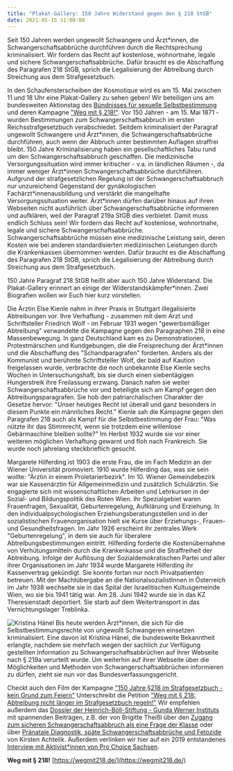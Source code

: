 ```yaml
---
title: "Plakat-Gallery: 150 Jahre Widerstand gegen den § 218 StGB"
date: 2021-05-15 11:00:00
---
```

Seit 150 Jahren werden ungewollt Schwangere und Ärzt\*innen, die Schwangerschaftsabbrüche durchführen durch die Rechtsprechung kriminalisiert. 
Wir fordern das Recht auf kostenlose, wohnortnahe, legale und sichere Schwangerschaftsabbrüche. Dafür braucht es die Abschaffung des Paragrafen 218 StGB, 
sprich die Legalisierung der Abtreibung durch Streichung aus dem Strafgesetzbuch.  

In den Schaufensterscheiben der Kosmotique wird es am 15. Mai zwischen 11 und 18 Uhr eine Plakat-Gallery zu sehen geben! Wir beteiligen uns am bundesweiten 
Aktionstag des [Bündnisses für sexuelle Selbstbestimmung](https://www.sexuelle-selbstbestimmung.de) und deren Kampagne ["Weg mit § 218!"](https://wegmit218.de/). 
Vor 150 Jahren - am 15. Mai 1871 - wurden Bestimmungen zum Schwangerschaftsabbruch im ersten Reichsstrafgesetzbuch verabschiedet. Seitdem kriminalisiert 
der Paragraf ungewollt Schwangere und Ärzt\*innen, die Schwangerschaftsabbrüche durchführen, auch wenn der Abbruch unter bestimmten Auflagen straffrei bleibt. 
150 Jahre Kriminalisierung haben ein gesellschaftliches Tabu rund um den Schwangerschaftsabbruch geschaffen. Die medizinische Versorgungssituation wird immer 
kritischer - v.a. in ländlichen Räumen -, da immer weniger Ärzt\*innen Schwangerschaftsabbrüche durchführen. Aufgrund der strafgesetzlichen Regelung ist der 
Schwangerschaftsabbruch nur unzureichend Gegenstand der gynäkologischen Fachärzt\*innenausbildung und verstärkt die mangelhafte Versorgungssituation weiter. 
Ärzt\*innen dürfen darüber hinaus auf ihren Webseiten nicht ausführlich über Schwangerschaftsabbrüche informieren und aufklären, weil der Paragraf 219a StGB 
dies verbietet. 
Damit muss endlich Schluss sein! Wir fordern das Recht auf kostenlose, wohnortnahe, legale und sichere Schwangerschaftsabbrüche. 
Schwangerschaftsabbrüche müssen eine medizinische Leistung sein, deren Kosten wie bei anderen standardisierten medizinischen Leistungen durch 
die Krankenkassen übernommen werden. Dafür braucht es die Abschaffung des Paragrafen 218 StGB, sprich die Legalisierung der Abtreibung durch Streichung aus 
dem Strafgesetzbuch.

150 Jahre Paragraf 218 StGB heißt aber auch 150 Jahre Widerstand. Die Plakat-Gallery erinnert an einige der Widerstandskämpfer\*innen. 
Zwei Biografien wollen wir Euch hier kurz vorstellen.

Die Ärztin Else Kienle nahm in ihrer Praxis in Stuttgart illegalisierte Abtreibungen vor. Ihre Verhaftung - zusammen mit dem Arzt und Schriftsteller Friedrich Wolf - 
im Februar 1931 wegen "gewerbsmäßiger Abtreibung" verwandelte die Kampagne gegen den Paragraphen 218 in eine Massenbewegung. In ganz Deutschland kam es zu 
Demonstrationen, Protestmärschen und Kundgebungen, die die Freisprechung der Ärzt\*innen und die Abschaffung des "Schandparagrafen" forderten. Anders als 
der Kommunist und berühmte Schriftsteller Wolf, der bald auf Kaution freigelassen wurde, verbrachte die noch unbekannte Else Kienle sechs Wochen in Untersuchungshaft, 
bis sie durch einen siebentägigen Hungerstreik ihre Freilassung erzwang. Danach nahm sie weiter Schwangerschaftsabbrüche vor und beteiligte sich am Kampf gegen den 
Abtreibungsparagrafen. Sie hob den patriarchalischen Charakter der Gesetze hervor: "Unser heutiges Recht ist überall und ganz besonders in diesem Punkte ein 
männliches Recht." Kienle sah die Kampagne gegen den Paragrafen 218 auch als Kampf für die Selbstbestimmung der Frau: "Was nützte ihr das Stimmrecht, wenn sie 
trotzdem eine willenlose Gebärmaschine bleiben sollte?" 
Im Herbst 1932 wurde sie vor einer weiteren möglichen Verhaftung gewarnt und floh nach Frankreich. Sie wurde noch jahrelang steckbrieflich gesucht. 

Margarete Hilferding ist 1903 die erste Frau, die im Fach Medizin an der Wiener Universität promoviert. 1910 wurde Hilferding das, was sie sein wollte: 
"Ärztin in einem Proletarierbezirk". Im 10. Wiener Gemeindebezirk war sie Kassenärztin für Allgemeinmedizin und zusätzlich Schulärztin. Sie engagierte sich 
mit wissenschaftlichen Arbeiten und Lehrkursen in der Sozial- und Bildungspolitik des Roten Wien. Ihr Spezialgebiet waren Frauenfragen, Sexualität, Geburtenregelung, 
Aufklärung und Erziehung. In den individualpsychologischen Erziehungsberatungsstellen und in der sozialistischen Frauenorganisation hielt sie Kurse über Erziehungs-, 
Frauen- und Gesundheitsfragen. Im Jahr 1926 erscheint ihr zentrales Werk "Geburtenregelung", in dem sie auch für liberalere Abtreibungsbestimmungen eintritt.
Hilferding forderte die Kostenübernahme von Verhütungsmitteln durch die Krankenkasse und die Straffreiheit der Abtreibung. Infolge der Auflösung der Sozialdemokratischen 
Partei und aller ihrer Organisationen im Jahr 1934 wurde Margarete Hilferding ihr Kassenvertrag gekündigt. Sie konnte fortan nur noch Privatpatienten betreuen. 
Mit der Machtübergabe an die NationalsozialistInnen in Österreich im Jahr 1938 wechselte sie in das Spital der Israelitischen Kultusgemeinde Wien, wo sie bis 1941 
tätig war. Am 28. Juni 1942 wurde sie in das KZ Theresienstadt deportiert. Sie starb auf dem Weitertransport in das Vernichtungslager Treblinka. 

![Kristina Hänel](/images/wegmit218_kristinahaenel.png)
Bis heute werden Ärzt\*innen, die sich für die Selbstbestimmungsrechte von ungewollt Schwangeren einsetzen kriminalisiert. Eine davon ist Kristina Hänel, 
die bundesweite Bekanntheit erlangte, nachdem sie mehrfach wegen der sachlich zur Verfügung gestellten Information zu Schwangerschaftsabbrüchen auf ihrer 
Webseite nach § 219a verurteilt wurde. Um weiterhin auf ihrer Webseite über die Möglichkeiten und Methoden von Schwangerschaftsabbrüchen informieren zu dürfen, 
zieht sie nun vor das Bundesverfassungsgericht.

Checkt auch den Film der Kampagne ["150 Jahre §218 im Strafgesetzbuch - kein Grund zum Feiern"](https://www.youtube.com/watch?v=BA1ItlTnAyU)
Unterschreibt die Petition ["Weg mit § 218: Abtreibung nicht länger im Strafgesetzbuch regeln!"](https://www.change.org/p/alle-demokratische-parteien-abtreibung-nicht-l%C3%A4nger-im-strafgesetzbuch-regeln)
Wir empfehlen außerdem das [Dossier der Heinrich-Böll-Stiftung - Gunda Werner Instituts](https://www.gwi-boell.de/de/150-jahrestag-des-ss218) mit spannenden Beiträgen, 
z.B. der von Brigitte Theißl über den [Zugang zum sicheren Schwangerschaftsabbruch als eine Frage der Klasse](https://www.gwi-boell.de/de/2021/05/06/klassenkampf-im-uterus) 
oder über [Pränatale Diagnostik, späte Schwangerschaftsabbrüche und Fetozide](https://www.gwi-boell.de/de/2021/05/10/leerstellen-diskutieren-und-regeln) von Kirsten Achtelik. 
Außerdem verlinken wir hier auf ein 2019 entstandenes [Interview mit Aktivist\*innen von Pro Choice Sachsen](https://weiterdenken.de/de/2019/10/19/feministische-kaempfe-fuer-reproduktive-rechte-weltweit).

**Weg mit § 218!** [https://wegmit218.de/](https://wegmit218.de/)
